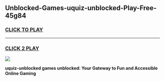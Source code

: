 
## Unblocked-Games-uquiz-unblocked-Play-Free-45g84
<h3>
<a href="https://premium76.site?title=uquiz-unblocked&ref=23A">CLICK TO PLAY</a></h3>
<hr>

<h3>
<a href="https://premium76.site?title=uquiz-unblocked&ref=23A">CLICK 2 PLAY</a>
  
</h3>

<a href="https://premium76.site?title=uquiz-unblocked&ref=23A"><img src="https://clearcache.store/games.png"></a>


**uquiz-unblocked games unblocked: Your Gateway to Fun and Accessible Online Gaming**
